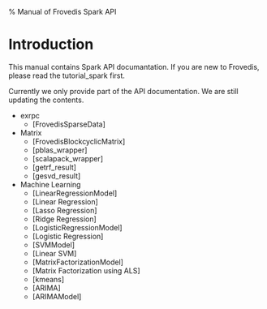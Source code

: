 % Manual of Frovedis Spark API

# Introduction

This manual contains Spark API documantation.
If you are new to Frovedis, please read the tutorial_spark first.

Currently we only provide part of the API documentation.
We are still updating the contents.

- exrpc
    + [FrovedisSparseData] 
- Matrix
    + [FrovedisBlockcyclicMatrix]
    + [pblas_wrapper]
    + [scalapack_wrapper]
    + [getrf_result]
    + [gesvd_result]
- Machine Learning
    + [LinearRegressionModel]
    + [Linear Regression]
    + [Lasso Regression]
    + [Ridge Regression]
    + [LogisticRegressionModel]
    + [Logistic Regression]
    + [SVMModel]
    + [Linear SVM]
    + [MatrixFactorizationModel]
    + [Matrix Factorization using ALS]
    + [kmeans]
    + [ARIMA]
    + [ARIMAModel]

